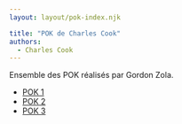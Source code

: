 ```yaml
---
layout: layout/pok-index.njk

title: "POK de Charles Cook"
authors:
  - Charles Cook
---
```


Ensemble des POK réalisés par Gordon Zola.

- [POK 1](./temps-1)
- [POK 2](./temps-2)
- [POK 3](./temps-3)
